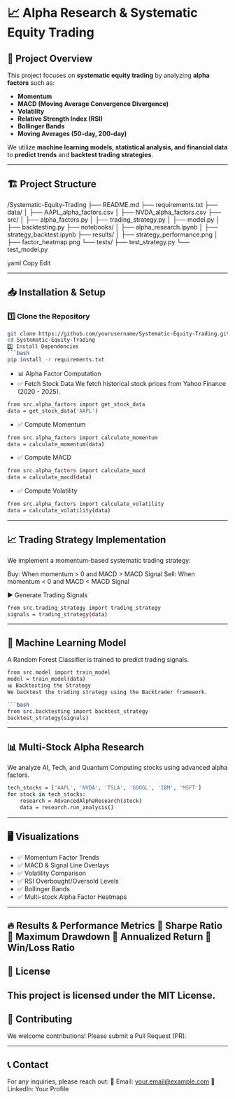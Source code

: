 # 📈 Alpha Research & Systematic Equity Trading

## 🚀 Project Overview
This project focuses on **systematic equity trading** by analyzing **alpha factors** such as:
- **Momentum**
- **MACD (Moving Average Convergence Divergence)**
- **Volatility**
- **Relative Strength Index (RSI)**
- **Bollinger Bands**
- **Moving Averages (50-day, 200-day)**

We utilize **machine learning models, statistical analysis, and financial data** to **predict trends** and **backtest trading strategies**.

---

## 🏗️ Project Structure
/Systematic-Equity-Trading ├── README.md ├── requirements.txt ├── data/ │ ├── AAPL_alpha_factors.csv │ ├── NVDA_alpha_factors.csv ├── src/ │ ├── alpha_factors.py │ ├── trading_strategy.py │ ├── model.py │ ├── backtesting.py ├── notebooks/ │ ├── alpha_research.ipynb │ ├── strategy_backtest.ipynb ├── results/ │ ├── strategy_performance.png │ ├── factor_heatmap.png └── tests/ ├── test_strategy.py └── test_model.py

yaml
Copy
Edit

---

## 📥 Installation & Setup
### **1️⃣ Clone the Repository**
```bash
git clone https://github.com/yourusername/Systematic-Equity-Trading.git
cd Systematic-Equity-Trading
2️⃣ Install Dependencies
```bash
pip install -r requirements.txt
```

- 📊 Alpha Factor Computation
- ✅ Fetch Stock Data
We fetch historical stock prices from Yahoo Finance (2020 - 2025).

```bash
from src.alpha_factors import get_stock_data
data = get_stock_data('AAPL')
```

- ✅ Compute Momentum
```bash
from src.alpha_factors import calculate_momentum
data = calculate_momentum(data)
```

- ✅ Compute MACD
```bash
from src.alpha_factors import calculate_macd
data = calculate_macd(data)
```

- ✅ Compute Volatility
```bash
from src.alpha_factors import calculate_volatility
data = calculate_volatility(data)
```

---

## 📈 Trading Strategy Implementation
We implement a momentum-based systematic trading strategy:

Buy: When momentum > 0 and MACD > MACD Signal
Sell: When momentum < 0 and MACD < MACD Signal

▶️ Generate Trading Signals
```bash
from src.trading_strategy import trading_strategy
signals = trading_strategy(data)
```

---
## 🧠 Machine Learning Model
A Random Forest Classifier is trained to predict trading signals.

```bash
from src.model import train_model
model = train_model(data)
📊 Backtesting the Strategy
We backtest the trading strategy using the Backtrader framework.

```bash
from src.backtesting import backtest_strategy
backtest_strategy(signals)
```
---

## 📊 Multi-Stock Alpha Research
We analyze AI, Tech, and Quantum Computing stocks using advanced alpha factors.

```bash
tech_stocks = ['AAPL', 'NVDA', 'TSLA', 'GOOGL', 'IBM', 'MSFT']
for stock in tech_stocks:
    research = AdvancedAlphaResearch(stock)
    data = research.run_analysis()
```

---

## 🖥️ Visualizations
- ✅ Momentum Factor Trends
- ✅ MACD & Signal Line Overlays
- ✅ Volatility Comparison
- ✅ RSI Overbought/Oversold Levels
- ✅ Bollinger Bands
- ✅ Multi-stock Alpha Factor Heatmaps

---

🔥 Results & Performance Metrics
📌 Sharpe Ratio
📌 Maximum Drawdown
📌 Annualized Return
📌 Win/Loss Ratio
---
## 📜 License
This project is licensed under the MIT License.
---
## 🙋 Contributing
We welcome contributions! Please submit a Pull Request (PR).

---
## 📞 Contact
For any inquiries, please reach out: 📧 Email: your.email@example.com
🔗 LinkedIn: Your Profile
